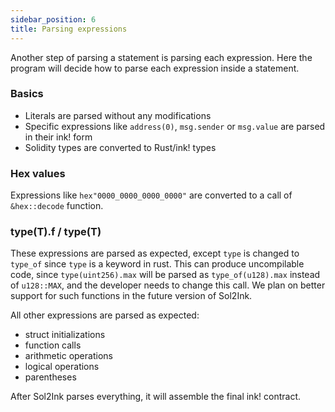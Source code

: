 ```yaml
---
sidebar_position: 6
title: Parsing expressions
---
```


Another step of parsing a statement is parsing each expression. Here the program will decide how to parse each expression inside a statement.

### Basics

- Literals are parsed without any modifications
- Specific expressions like `address(0)`, `msg.sender` or `msg.value` are parsed in their ink! form
- Solidity types are converted to Rust/ink! types

### Hex values

Expressions like `hex"0000_0000_0000_0000"` are converted to a call of `&hex::decode` function.

### type(T).f / type(T)

These expressions are parsed as expected, except `type` is changed to `type_of` since `type` is a keyword in rust. This can produce uncompilable code, since `type(uint256).max` will be parsed as `type_of(u128).max` instead of `u128::MAX`, and the developer needs to change this call. We plan on better support for such functions in the future version of Sol2Ink.

All other expressions are parsed as expected:

- struct initializations
- function calls
- arithmetic operations
- logical operations
- parentheses

After Sol2Ink parses everything, it will assemble the final ink! contract.